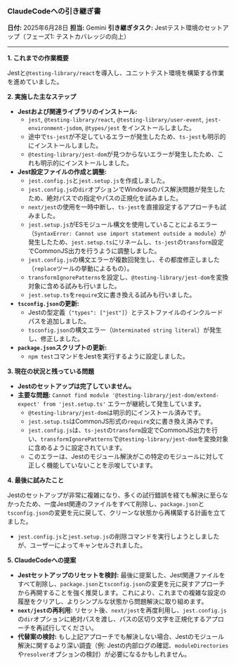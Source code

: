 ### **ClaudeCodeへの引き継ぎ書**

**日付:** 2025年6月28日
**担当:** Gemini
**引き継ぎタスク:** Jestテスト環境のセットアップ（フェーズ1: テストカバレッジの向上）

---

**1. これまでの作業概要**

Jestと`@testing-library/react`を導入し、ユニットテスト環境を構築する作業を進めていました。

**2. 実施した主なステップ**

*   **Jestおよび関連ライブラリのインストール:**
    *   `jest`, `@testing-library/react`, `@testing-library/user-event`, `jest-environment-jsdom`, `@types/jest` をインストールしました。
    *   途中で`ts-jest`が不足しているエラーが発生したため、`ts-jest`も明示的にインストールしました。
    *   `@testing-library/jest-dom`が見つからないエラーが発生したため、これも明示的にインストールしました。
*   **Jest設定ファイルの作成と調整:**
    *   `jest.config.js`と`jest.setup.js`を作成しました。
    *   `jest.config.js`の`dir`オプションでWindowsのパス解決問題が発生したため、絶対パスでの指定やパスの正規化を試みました。
    *   `next/jest`の使用を一時中断し、`ts-jest`を直接設定するアプローチも試みました。
    *   `jest.setup.js`がESモジュール構文を使用していることによるエラー（`SyntaxError: Cannot use import statement outside a module`）が発生したため、`jest.setup.ts`にリネームし、`ts-jest`の`transform`設定でCommonJS出力を行うように調整しました。
    *   `jest.config.js`の構文エラーが複数回発生し、その都度修正しました（`replace`ツールの挙動によるもの）。
    *   `transformIgnorePatterns`を設定し、`@testing-library/jest-dom`を変換対象に含める試みも行いました。
    *   `jest.setup.ts`を`require`文に書き換える試みも行いました。
*   **`tsconfig.json`の更新:**
    *   Jestの型定義（`"types": ["jest"]`）とテストファイルのインクルードパスを追加しました。
    *   `tsconfig.json`の構文エラー（`Unterminated string literal`）が発生し、修正しました。
*   **`package.json`スクリプトの更新:**
    *   `npm test`コマンドをJestを実行するように設定しました。

**3. 現在の状況と残っている問題**

*   **Jestのセットアップは完了していません。**
*   **主要な問題:** `Cannot find module '@testing-library/jest-dom/extend-expect' from 'jest.setup.ts'` エラーが継続して発生しています。
    *   `@testing-library/jest-dom`は明示的にインストール済みです。
    *   `jest.setup.ts`はCommonJS形式の`require`文に書き換え済みです。
    *   `jest.config.js`は、`ts-jest`の`transform`設定でCommonJS出力を行い、`transformIgnorePatterns`で`@testing-library/jest-dom`を変換対象に含めるように設定されています。
    *   このエラーは、Jestのモジュール解決がこの特定のモジュールに対して正しく機能していないことを示唆しています。

**4. 最後に試みたこと**

Jestのセットアップが非常に複雑になり、多くの試行錯誤を経ても解決に至らなかったため、一度Jest関連のファイルをすべて削除し、`package.json`と`tsconfig.json`の変更を元に戻して、クリーンな状態から再構築する計画を立てました。

*   `jest.config.js`と`jest.setup.js`の削除コマンドを実行しようとしましたが、ユーザーによってキャンセルされました。

**5. ClaudeCodeへの提案**

*   **Jestセットアップのリセットを検討:** 最後に提案した、Jest関連ファイルをすべて削除し、`package.json`と`tsconfig.json`の変更を元に戻すアプローチから再開することを強く推奨します。これにより、これまでの複雑な設定の履歴をクリアし、よりシンプルな状態から問題解決に取り組めます。
*   **`next/jest`の再利用:** リセット後、`next/jest`を再度利用し、`jest.config.js`の`dir`オプションに絶対パスを渡し、パスの区切り文字を正規化するアプローチを再試行してください。
*   **代替案の検討:** もし上記アプローチでも解決しない場合、Jestのモジュール解決に関するより深い調査（例: Jestの内部ログの確認、`moduleDirectories`や`resolver`オプションの検討）が必要になるかもしれません。
